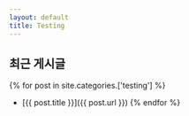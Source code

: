 ```yaml
---
layout: default
title: Testing
---
```


## 최근 게시글

{% for post in site.categories.['testing'] %}
  * [{{ post.title }}]({{ post.url }})
{% endfor %}